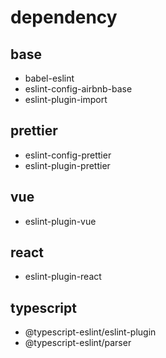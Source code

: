 # dependency

## base

- babel-eslint
- eslint-config-airbnb-base
- eslint-plugin-import


## prettier

- eslint-config-prettier
- eslint-plugin-prettier


## vue

- eslint-plugin-vue

## react

- eslint-plugin-react


## typescript

- @typescript-eslint/eslint-plugin
- @typescript-eslint/parser
